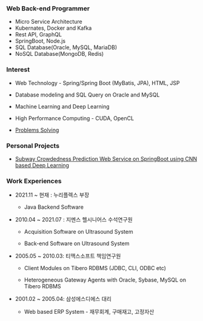 ### Web Back-end Programmer
- Micro Service Architecture
- Kubernates, Docker and Kafka
- Rest API, GraphQL
- SpringBoot, Node.js
- SQL Database(Oracle, MySQL, MariaDB)
- NoSQL Database(MongoDB, Redis)

### Interest

- Web Technology - Spring/Spring Boot (MyBatis, JPA), HTML, JSP

- Database modeling and SQL Query on Oracle and MySQL

- Machine Learning and Deep Learning

- High Performance Computing - CUDA, OpenCL

- [Problems Solving](https://github.com/KyuSahm/problems-solving) 

  

### Personal Projects

- [Subway Crowdedness Prediction Web Service on SpringBoot using CNN based Deep Learning](https://github.com/KyuSahm/metro-codezero)



### Work Experiences

- 2021.11 ~ 현재 : 누리플렉스 부장 

  - Java Backend Software


- 2010.04 ~ 2021.07 : 지멘스 헬시니어스 수석연구원 

  - Acquisition Software on Ultrasound System

  - Back-end Software on Ultrasound System 

    

- 2005.05 ~ 2010.03: 티맥스소프트 책임연구원

  - Client Modules on Tibero RDBMS (JDBC, CLI, ODBC etc)

  - Heterogeneous Gateway Agents with Oracle, Sybase, MySQL on Tibero RDBMS

     

- 2001.02 ~ 2005.04: 삼성에스디에스 대리

  - Web based ERP System - 재무회계, 구매재고, 고정자산
